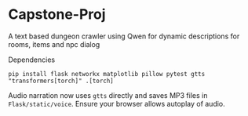 # Capstone-Proj

A text based dungeon crawler using Qwen for dynamic descriptions for rooms, items and npc dialog

Dependencies

```
pip install flask networkx matplotlib pillow pytest gtts "transformers[torch]" .[torch]
```

Audio narration now uses ``gtts`` directly and saves MP3 files in
``Flask/static/voice``. Ensure your browser allows autoplay of audio.
